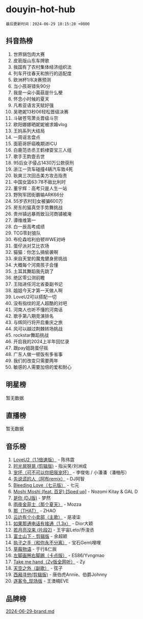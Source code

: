 # douyin-hot-hub

`最后更新时间：2024-06-29 18:15:28 +0800`

## 抖音热榜

1. 世界锅包肉大赛
1. 皮筋版山东车牌歌
1. 我国有了农村集体经济组织法
1. 列车开往春天和旅行的适配度
1. 欧洲杯1/8决赛预测
1. 当小孩哥错失90分
1. 我是一朵小菌菇是什么梗
1. 怀念小时候的夏天
1. 凡希亚语言天赋好强
1. 吴艳妮13秒06轻松晋级决赛
1. 斗破苍穹萧炎晋级斗宗
1. 欧阳娜娜晒妮妮被求婚vlog
1. 王妈系列大结局
1. 一周谣言盘点
1. 面筋哥肝癌晚期进ICU
1. 白鹿范丞丞王鹤棣耍宝三人组
1. 歌手王韵壹去世
1. 95后女子侵占1430万公款获刑
1. 浙江一货车碰撞4辆汽车致4死
1. 耿爽三次回击美方攻击指责
1. 中国女篮63:78不敌比利时
1. 董宇辉：高考只是人生一站
1. 野狗军团街霸输ARK66分
1. 55岁农村妇女被骗600万
1. 房东的猫真空手势舞挑战
1. 贵州镇远暴雨致沿河商铺被淹
1. 谭维维第一
1. 白一辰高考成绩
1. TCG零封狼队
1. 布伦森哈利伯顿WWE对峙
1. 蛋仔派对艾比农场
1. 猫猫：你怎么搞偷袭啊
1. 来自天堂的魔鬼健身房挑战
1. 大概每个河南孩子会懂
1. 土耳其舞蹈我先跳了
1. 绝区零公测前瞻
1. 王陆进任河北省委副书记
1. 姐姐今天才第一天做人啊
1. LoveU2可以搭配一切
1. 没有指纹的泥人超酷的对吧
1. 河南人也听不懂的河南话
1. 歌手第八期竞演排名
1. 与辉同行将开启重庆之旅
1. 风可以越过荆棘转场挑战
1. rockstar舞蹈挑战
1. 开启我的2024上半年回忆录
1. 跟pay姐跳蛋仔摇
1. 广东人做一顿饭有多省事
1. 我们的改变只需要两年
1. 敏感的人需要加倍的爱和耐心

## 明星榜

暂无数据

## 直播榜

暂无数据

## 音乐榜

1. [LoveU2（1.1倍速版）](https://sf5-hl-cdn-tos.douyinstatic.com/obj/tos-cn-ve-2774/oQMeDffLaEmgMwgCOEMAFCI6INzoFPgWdD0rsa) - 陈伟霆
1. [时光晃呀晃 (剪辑版)](https://sf5-hl-cdn-tos.douyinstatic.com/obj/tos-cn-ve-2774/o8ACeQem3gwI1x3GIYGAfKG0LJebKFRJDwRwyW) - 指尖笑/刘洲成
1. [宠坏（可不可以你把我宠坏）](https://sf5-hl-cdn-tos.douyinstatic.com/obj/tos-cn-ve-2774/ocWI8ft2gd0rAfXKzvKGeMQM6fVLTLfA8UJzwl) - 李俊佑 / 小潘潘（潘柚彤）
1. [先说谎的人（阿布remix）](https://sf5-hl-cdn-tos.douyinstatic.com/obj/tos-cn-ve-2774/owQtOFmAzBgxBKDOYfeCTQTgE9cDORrOQqmCZy) - DJ阿智
1. [Bleeding Love（七元版）](https://sf3-cdn-tos.douyinstatic.com/obj/tos-cn-ve-2774/oEgC9eZFHQ1MfSRnrfkzFp8AayDWqAQMABBgUs) - 七元
1. [Moshi Moshi (feat. 百足) [Sped up]](https://sf5-hl-cdn-tos.douyinstatic.com/obj/tos-cn-ve-2774/ocCPFQcXJLeroaIdQLIGAoeeYM3OAUYGDguHXz) - Nozomi Kitay & GAL D
1. [是你 (DJ版)](https://sf5-hl-cdn-tos.douyinstatic.com/obj/tos-cn-ve-2774/1ec766e572b34c42853ce6315d426850) - 梦然
1. [雨夜金菲士（那个夏天）](https://sf3-cdn-tos.douyinstatic.com/obj/tos-cn-ve-2774/osPmPLDWQBBE2Z6bftCgYwkFaF4pEYEneXaZQs) - Mozza
1. [那（THAT）](https://sf5-hl-cdn-tos.douyinstatic.com/obj/tos-cn-ve-2774/oIIWGeBZCnlGx9tl0gFlCfwlQbj7QWAD8HYAGg) - ZHAO
1. [云边有个小卖部（主歌）](https://sf3-cdn-tos.douyinstatic.com/obj/tos-cn-ve-2774/okvgzOZylLA4WYUHkAhpy5DrCiqAmBjiMIkJp) - 是凌柒
1. [如果那通电话有接通（1.3x）](https://sf3-cdn-tos.douyinstatic.com/obj/tos-cn-ve-2774/ocJeJKhUhAJG8EYZiEFfGFAPkD3beMQ5mwDv1e) - Dior大颖
1. [若月亮没来 (片段2)](https://sf27-cdn-tos.douyinstatic.com/obj/tos-cn-ve-2774/ocQavLLjkCOeDxGyYeIMGgNAIwJ0QXE1Ve3Fzv) - 王宇宙Leto/乔浚丞
1. [富士山下 - 剪辑版](https://sf5-hl-cdn-tos.douyinstatic.com/obj/tos-cn-ve-2774/o4QGmeUZhQXvtC5BDkogeQni8WbdCBUJEYI12v) - 余超颖
1. [执子之手（和你永不分离）](https://sf5-hl-cdn-tos.douyinstatic.com/obj/tos-cn-ve-2774/oU4mUWISThYfqtA61VOl8PAQGeK2LGGQfFCZfY) - 宝石Gem\哩哩
1. [草莓物语](https://sf5-hl-cdn-tos.douyinstatic.com/obj/tos-cn-ve-2774/okynhJ7jEAIIZBfsLgYMEI8QC3WbQNN66RKzhT) - 于行&仁辰
1. [左脚画圈右脚踢（卡点版）](https://sf5-hl-cdn-tos.douyinstatic.com/obj/tos-cn-ve-2774/oAoAIr8BJv8B7W4CEBMsaSfDWrAiF4izwIDMJg) - ES86/Yvngmao
1. [Take me hand（Zy版全网听）](https://sf3-cdn-tos.douyinstatic.com/obj/tos-cn-ve-2774/owyUoUuVpA1I7BiszAYMSqbGseWQw8P7Ea2BiR) - Zy
1. [天空之外（副歌）](https://sf5-hl-cdn-tos.douyinstatic.com/obj/tos-cn-ve-2774/oAYn0BTp8jS8iSyZSHMUWAikyvAWI1c7aiJTr) - 弦子
1. [西厢寻他(剪辑版)](https://sf5-hl-cdn-tos.douyinstatic.com/obj/tos-cn-ve-2774/oUsAVfAQKlRNxEv5qxvIB8o5qmIWUcXbzJKJhw) - 唐伯虎Annie、伯爵Johnny
1. [逐客令_现场版](https://sf5-hl-cdn-tos.douyinstatic.com/obj/tos-cn-ve-2774/okjvqFftEMAIgLPvI8f4MT5CZVyxmDQdBOwjBv) - 王澳楠EVE

## 品牌榜

[2024-06-29-brand.md](2024-06-29-brand.md)
